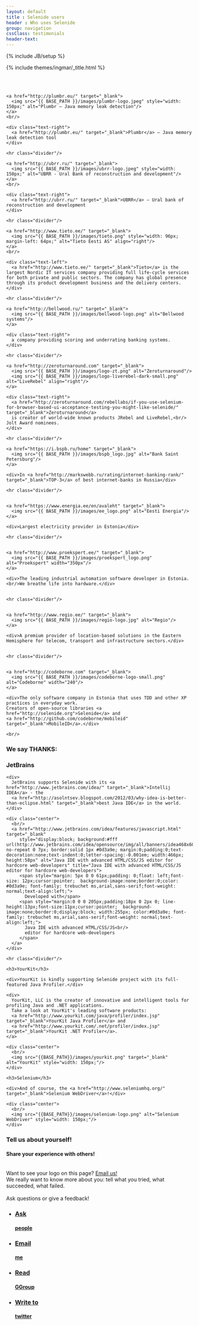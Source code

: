 ```yaml
---
layout: default
title : Selenide users
header : Who uses Selenide
group: navigation
cssClass: testimonials
header-text:
---
```

{% include JB/setup %}

{% include themes/ingmar/_title.html %}

<br/>
<br/>

<div class="wrapper-content">
  <section>

    <a href="http://plumbr.eu/" target="_blank">
      <img src="{{ BASE_PATH }}/images/plumbr-logo.jpeg" style="width: 150px;" alt="Plumbr – Java memory leak detection"/>
    </a>
    <br/>
    
    <div class="text-right">
      <a href="http://plumbr.eu/" target="_blank">Plumbr</a> – Java memory leak detection tool
    </div>
    
    <hr class="divider"/>
    
    <a href="http://ubrr.ru/" target="_blank">
      <img src="{{ BASE_PATH }}/images/ubrr-logo.jpeg" style="width: 150px;" alt="UBRR - Ural Bank of reconstruction and development"/>
    </a>
    <br/>
    
    <div class="text-right">
      <a href="http://ubrr.ru/" target="_blank">UBRR</a> – Ural bank of reconstruction and development
    </div>
    
    <hr class="divider"/>
    
    <a href="http://www.tieto.ee/" target="_blank">
      <img src="{{ BASE_PATH }}/images/tieto.png" style="width: 96px; margin-left: 64px;" alt="Tieto Eesti AS" align="right"/>
    </a>
    <br/>
    
    <div class="text-left">
      <a href="http://www.tieto.ee/" target="_blank">Tieto</a> is the largest Nordic IT services company providing full life-cycle services for both private and public sectors. The company has global presence through its product development business and the delivery centers.
    </div>
    
    <hr class="divider"/>
    
    <a href="http://bellwood.ru/" target="_blank">
      <img src="{{ BASE_PATH }}/images/bellwood-logo.png" alt="Bellwood systems"/>
    </a>
    
    <div class="text-right">
      a company providing scoring and underrating banking systems.
    </div>
    
    <hr class="divider"/>
    
    <a href="http://zeroturnaround.com" target="_blank">
      <img src="{{ BASE_PATH }}/images/logo-zt.png" alt="Zeroturnaround"/>
      <img src="{{ BASE_PATH }}/images/logo-liverebel-dark-small.png" alt="LiveRebel" align="right"/>
    </a>
    
    <div class="text-right">
      <a href="http://zeroturnaround.com/rebellabs/if-you-use-selenium-for-browser-based-ui-acceptance-testing-you-might-like-selenide/" target="_blank">Zeroturnaround</a>
      is creator of world-wide known products JRebel and LiveRebel,<br/> Jolt Award nominees.
    </div>
    
    <hr class="divider"/>
    
    <a href="https://i.bspb.ru/home" target="_blank">
      <img src="{{ BASE_PATH }}/images/bspb_logo.jpg" alt="Bank Saint Petersburg"/>
    </a>
    
    <div>In <a href="http://markswebb.ru/rating/internet-banking-rank/" target="_blank">TOP-3</a> of best internet-banks in Russia</div>
    
    <hr class="divider"/>
    
    
    <a href="https://www.energia.ee/en/avaleht" target="_blank">
      <img src="{{ BASE_PATH }}/images/ee_logo.png" alt="Eesti Energia"/>
    </a>
    
    <div>Largest electricity provider in Estonia</div>
    
    <hr class="divider"/>
    
    
    <a href="http://www.proekspert.ee/" target="_blank">
      <img src="{{ BASE_PATH }}/images/proekspert_logo.png" alt="Proekspert" width="350px"/>
    </a>
    
    <div>The leading industrial automation software developer in Estonia. <br/>We breathe life into hardware.</div>
    
    
    <hr class="divider"/>
    
    
    <a href="http://www.regio.ee/" target="_blank">
      <img src="{{ BASE_PATH }}/images/regio-logo.jpg" alt="Regio"/>
    </a>
    
    <div>A premium provider of location-based solutions in the Eastern Hemisphere for telecom, transport and infrastructure sectors.</div>
    
    
    <hr class="divider"/>
    
    
    <a href="http://codeborne.com" target="_blank">
      <img src="{{ BASE_PATH }}/images/codeborne-logo-small.png" alt="Codeborne" width="240"/>
    </a>
    
    <div>The only software company in Estonia that uses TDD and other XP practices in everyday work.
    Creators of open-source libraries <a href="http://selenide.org">Selenide</a> and
    <a href="http://github.com/codeborne/mobileid" target="_blank">MobileID</a>.</div>
    
    <br/>
  </section>
</div>

<div class="vspace"></div>

<a name="thanks"></a>
<div class="short feedback">
  <div class="wrapper-color-content">
    <h3>We say THANKS:</h3>
  </div>
</div>

<div class="wrapper-content">
  <section>
    <h3>JetBrains</h3>
    
    <div>
      JetBrains supports Selenide with its <a href="http://www.jetbrains.com/idea/" target="_blank">Intellij IDEA</a> - the 
      <a href="http://asolntsev.blogspot.com/2012/03/why-idea-is-better-than-eclipse.html" target="_blank">best Java IDE</a> in the world. 
    </div>

    <div class="center">
      <br/>
      <a href="http://www.jetbrains.com/idea/features/javascript.html" target="_blank" 
         style="display:block; background:#fff url(http://www.jetbrains.com/idea/opensource/img/all/banners/idea468x60_white.gif) no-repeat 0 7px; border:solid 1px #0d3a9e; margin:0;padding:0;text-decoration:none;text-indent:0;letter-spacing:-0.001em; width:466px; height:58px" alt="Java IDE with advanced HTML/CSS/JS editor for hardcore web-developers" title="Java IDE with advanced HTML/CSS/JS editor for hardcore web-developers">
         <span style="margin: 5px 0 0 61px;padding: 0;float: left;font-size: 12px;cursor:pointer;  background-image:none;border:0;color: #0d3a9e; font-family: trebuchet ms,arial,sans-serif;font-weight: normal;text-align:left;">
           Developed with</span>
         <span style="margin:0 0 0 205px;padding:18px 0 2px 0; line-height:13px;font-size:11px;cursor:pointer;  background-image:none;border:0;display:block; width:255px; color:#0d3a9e; font-family: trebuchet ms,arial,sans-serif;font-weight: normal;text-align:left;">
           Java IDE with advanced HTML/CSS/JS<br/>
           editor for hardcore web-developers
         </span>
      </a>
    </div>
    
    <hr class="divider"/>
        
    <h3>YourKit</h3>
    
    <div>YourKit is kindly supporting Selenide project with its full-featured Java Profiler.</div>
    
    <div>
      YourKit, LLC is the creator of innovative and intelligent tools for profiling Java and .NET applications. 
      Take a look at YourKit's leading software products:
      <a href="http://www.yourkit.com/java/profiler/index.jsp" target="_blank">YourKit Java Profiler</a> and 
      <a href="http://www.yourkit.com/.net/profiler/index.jsp" target="_blank">YourKit .NET Profiler</a>.
    </a>
    
    <div class="center">
      <br/>
      <img src="{{BASE_PATH}}/images/yourkit.png" target="_blank" alt="YourKit" style="width: 150px;"/>
    </div>

    <h3>Selenium</h3>
    
    <div>And of course, the <a href="http://www.seleniumhq.org/" target="_blank">Selenium WebDriver</a>!</div>
    
    <div class="center">
      <br/>
      <img src="{{BASE_PATH}}/images/selenium-logo.png" alt="Selenium WebDriver" style="width: 150px;"/>
    </div>

  </section>
</div>

<div class="vspace"></div>


<a name="contact"></a>

<div class="short howto">
  <div class="wrapper-color-content">
    <h3>Tell us about yourself!</h3>
    <h4>Share your experience with others!</h4>
  </div>
</div>

<div class="wrapper-content center">
  <section>
    <br/>
    <div>Want to see your logo on this page? <a href="mailto:andrei.solntsev@gmail.com">Email us!</a></div>
    <div>We really want to know more about you: tell what you tried, what succeeded, what failed.</div>
    <br/>
    <div>Ask questions or give a feedback!</div>
  </section>
</div>

<div class="quicklinks">
  <div class="wrapper-color-content">
    <ul class="gray-boxes">
      <li><a href="mailto:selenide@googlegroups.com" target="_blank">
        <span class="ql"><h3>Ask</h3> <strong><h4>people</h4></strong></span></a>
      </li>
      <li><a href="mailto:andrei.solntsev@gmail.com" target="_blank">
        <span class="ql"><h3>Email</h3> <strong><h4>me</h4></strong></span></a>
      </li>
      <li><a href="https://groups.google.com/forum/?fromgroups#!forum/selenide" target="_blank" title="Selenide googlegroup archive">
        <span class="ql"><h3>Read</h3> <strong><h4>GGroup</h4></strong></span></a>
      </li>
      <li><a href="https://twitter.com/jselenide" target="_blank" title="Twitter #jselenide">
        <span class="ql"><h3>Write to</h3> <h4>twitter</h4></a>
      </li>
    </ul>
  </div>
</div>


